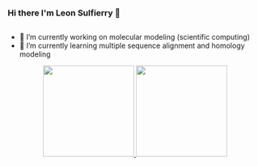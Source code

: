 ### Hi there I'm Leon Sulfierry 👋

##
- 🔭 I’m currently working on molecular modeling (scientific computing)
- 🌱 I’m currently learning multiple sequence alignment and homology modeling

<div align="center">
  <a href="https://github.com/poeiradonorte">
  <img height="180em" src="https://github-readme-stats.vercel.app/api?username=poeiradonorte&show_icons=true&theme=dark&include_all_commits=true&count_private=true"/>
  <img height="180em" src="https://github-readme-stats.vercel.app/api/top-langs/?username=poeiradonorte&layout=compact&langs_count=7&theme=dark"/>
</div>

 ##
